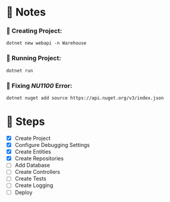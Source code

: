 # 📝 Notes

### 🎉 Creating Project:

```shell
dotnet new webapi -n Warehouse
```

### 🚀 Running Project:

```shell
dotnet run
```

### 🧨 Fixing **_NU1100_** Error:

```shell
dotnet nuget add source https://api.nuget.org/v3/index.json
```

# 👣 Steps

- [x] Create Project
- [x] Configure Debugging Settings
- [x] Create Entities
- [x] Create Repositories
- [ ] Add Database
- [ ] Create Controllers
- [ ] Create Tests
- [ ] Create Logging
- [ ] Deploy

